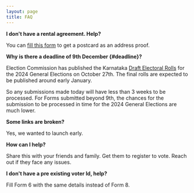 ```yaml
---
layout: page
title: FAQ
---
```


**I don't have a rental agreement. Help?**

You can [fill this form](https://forms.gle/UtJDzGAjYzLY3s7k7) to get a postcard as an address proof.

**Why is there a deadline of 9th December {#deadline}?**

Election Commission has published the Karnataka [Draft Electoral Rolls](https://voters.eci.gov.in/download-eroll?stateCode=S10) for the 2024 General
Elections on October 27th. The final rolls are expected to be published around early January.

So any submissions made today will have less than 3 weeks to be processed. For
Forms submitted beyond 9th, the chances for the submission to be processed in
time for the 2024 General Elections are much lower.

**Some links are broken?**

Yes, we wanted to launch early.

**How can I help?**

Share this with your friends and family. Get them to register to vote. Reach out if they face any issues.

**I don't have a pre existing voter Id, help?**

Fill Form 6 with the same details instead of Form 8.